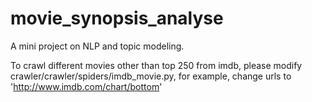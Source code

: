 # movie_synopsis_analyse
A mini project on NLP and topic modeling.

To crawl different movies other than top 250 from imdb, please modify crawler/crawler/spiders/imdb_movie.py, for example, change urls to 'http://www.imdb.com/chart/bottom'
